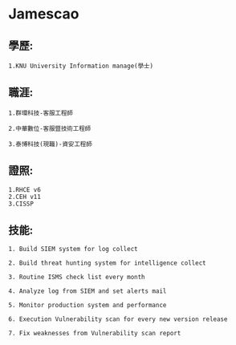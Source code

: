 Jamescao
===
學歷:
---
    1.KNU University Information manage(學士)

職涯:
---
    1.群環科技-客服工程師

    2.中華數位-客服暨技術工程師

    3.泰博科技(現職)-資安工程師

證照:
---
    1.RHCE v6
    2.CEH v11
    3.CISSP

技能:
---
    1. Build SIEM system for log collect

    2. Build threat hunting system for intelligence collect

    3. Routine ISMS check list every month

    4. Analyze log from SIEM and set alerts mail

    5. Monitor production system and performance

    6. Execution Vulnerability scan for every new version release

    7. Fix weaknesses from Vulnerability scan report

